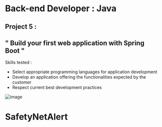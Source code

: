 # Back-end Developer : Java

## Project 5 :

## " Build your first web application with Spring Boot "

Skills tested :
- Select appropriate programming languages for application development
- Develop an application offering the functionalities expected by the customer
- Respect current best development practices

![image](https://github.com/strashi/SafetyNetAlert/assets/94161747/01acba0b-e412-47cf-83cf-382ee94b2f1f)

# SafetyNetAlert

